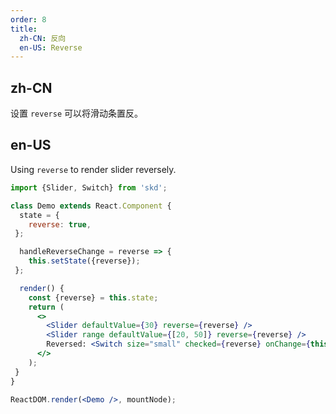 ```yaml
---
order: 8
title:
  zh-CN: 反向
  en-US: Reverse
---
```


## zh-CN

设置 `reverse` 可以将滑动条置反。

## en-US

Using `reverse` to render slider reversely.

```jsx
import {Slider, Switch} from 'skd';

class Demo extends React.Component {
  state = {
    reverse: true,
 };

  handleReverseChange = reverse => {
    this.setState({reverse});
 };

  render() {
    const {reverse} = this.state;
    return (
      <>
        <Slider defaultValue={30} reverse={reverse} />
        <Slider range defaultValue={[20, 50]} reverse={reverse} />
        Reversed: <Switch size="small" checked={reverse} onChange={this.handleReverseChange} />
      </>
    );
 }
}

ReactDOM.render(<Demo />, mountNode);
```
